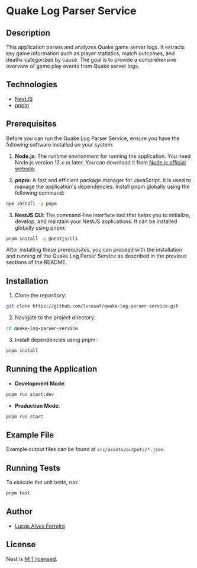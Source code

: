 # Quake Log Parser Service

## Description

This application parses and analyzes Quake game server logs. It extracts key game information such as player statistics, match outcomes, and deaths categorized by cause. The goal is to provide a comprehensive overview of game play events from Quake server logs.

## Technologies

- [NestJS](https://nestjs.com/)
- [pnpm](https://pnpm.io/)

## Prerequisites

Before you can run the Quake Log Parser Service, ensure you have the following software installed on your system:

1. **Node.js**: The runtime environment for running the application. You need Node.js version 12.x or later. You can download it from [Node.js official website](https://nodejs.org/).

2. **pnpm**: A fast and efficient package manager for JavaScript. It is used to manage the application's dependencies. Install pnpm globally using the following command:

```bash
npm install -g pnpm
```

3. **NestJS CLI**: The command-line interface tool that helps you to initialize, develop, and maintain your NestJS applications. It can be installed globally using pnpm:

```bash
pnpm install -g @nestjs/cli
```

After installing these prerequisites, you can proceed with the installation and running of the Quake Log Parser Service as described in the previous sections of the README.

## Installation

1. Clone the repository:

```bash
git clone https://github.com/lucasaf/quake-log-parser-service.git
```

2. Navigate to the project directory:

```bash
cd quake-log-parser-service
```

3. Install dependencies using pnpm:

```bash
pnpm install
```

## Running the Application

- **Development Mode**:

```bash
pnpm run start:dev
```

- **Production Mode**:

```bash
pnpm run start
```

## Example File

Example output files can be found at `src/assets/outputs/*.json`.

## Running Tests

To execute the unit tests, run:

```bash
pnpm test
```

## Author

- [Lucas Alves Ferreira](https://github.com/lucasaf)

## License

Nest is [MIT licensed](LICENSE).
